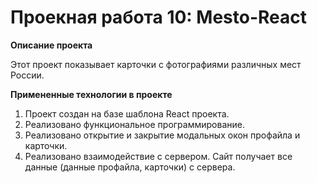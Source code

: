 # Проекная работа 10: Mesto-React

**Описание проекта**

Этот проект показывает карточки с фотографиями различных мест России.

**Примененные технологии в проекте**

1. Проект создан на базе шаблона React проекта.
2. Реализовано функциональное программирование.
3. Реализовано открытие и закрытие модальных окон профайла и карточки.
3. Реализовано взаимодействие с сервером. Сайт получает все данные (данные профайла, карточки) с сервера.